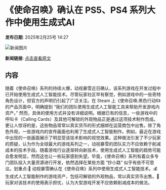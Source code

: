 # 《使命召唤》确认在 PS5、PS4 系列大作中使用生成式AI

**发布日期**: 2025年2月25号 14:27

![新闻图片](https://pic.chinaz.com/picmap/thumb/202307031802505074_9.jpg)

**新闻链接**: [点击查看原文](https://www.aibase.com/zh/news/15696)

## 内容

随着《使命召唤》系列的持续火爆，动视暴雪近日确认，该系列游戏在开发过程中已开始使用生成式人工智能技术。尽管玩家社区早有察觉，例如游戏中的一些奇特角色设计，但官方的声明仍引起了广泛关注。在 Steam 上《使命召唤:黑色行动6》的产品页面中，明确提到 “我们的团队使用生成式人工智能工具来帮助开发游戏内资产。” 然而，具体的使用方式并没有详细说明。根据已有的信息，一些游戏中的呼叫卡（Calling Cards）及其他可解锁的外观物品正是通过这项技术制作而成。更让人惊讶的是，这些物品常常以真实货币的形式捆绑在运营商包中出售。除了角色外观，一些游戏内的宣传画面也利用了生成式人工智能制作。例如，最近在游戏中出现的一些画面展示了明显受该技术影响的视觉效果。这种做法引发了不少玩家的质疑，认为作为全球最大的游戏系列之一，动视暴雪的团队实力不应依赖于削减成本的技术手段。随着游戏行业逐渐转向新技术，使用生成式人工智能的趋势可能会愈发明显，然而这也让一些玩家感到失望。毕竟，《使命召唤》系列有着众多专门团队投入大量资源进行开发，依然选择在某些方面 “抄小路” 似乎有些不可思议。划重点:🌟 动视暴雪确认在《使命召唤》系列中使用生成式人工智能技术。💰 生成式人工智能制作的游戏资产，包括可解锁的外观物品，常以真实货币出售。🤔 玩家对该技术的使用表示担忧，认为大型游戏开发不应依赖削减成本的做法。
